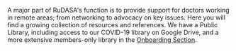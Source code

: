 A major part of RuDASA's function is to provide support for doctors working in remote areas; from networking to advocacy on key issues. Here you will find a growing collection of resources and references. We have a Public Library, including access to our COVID-19 library on Google Drive, and a more extensive members-only library in the [Onboarding Section](https://rudasa.org.za/portal).

<!--
    This is a comment and is not displayed on the website. Do not alter this text between arrows (->).
    To change the content in this file, simply retype/ copy+paste any text above, as you would in a normal text file/ word document.
    
    Please refer to the "HOW TO USE" or "HOW TO USE SHORT" files for more information.
 -->